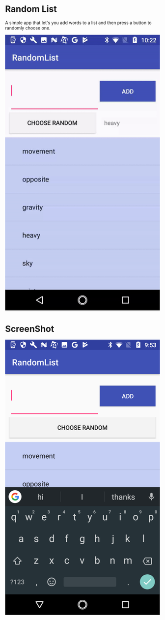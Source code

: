 # Random List

A simple app that let's you add words to a list and then press a button to randomly choose one.

![Demo](/animated_demo.gif)


# ScreenShot

![Demo](/demo.png)
